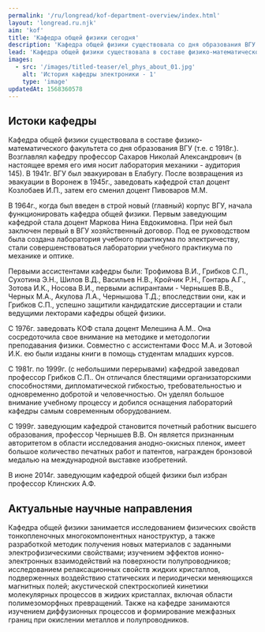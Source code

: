 ```yaml
---
permalink: '/ru/longread/kof-department-overview/index.html'
layout: 'longread.ru.njk'
aim: 'kof'
title: 'Кафедра общей физики сегодня'
description: 'Кафедра общей физики существовала со дня образования ВГУ. Возглавлял кафедру...'
lead: 'Кафедра общей физики существовала в составе физико-математического факультета со дня образования ВГУ (т.е. с 1918г.). Возглавлял кафедру профессор Сахаров Николай Александрович. В 1941г. ВГУ был эвакуирован в Елабугу. В 1964г., когда был введен в строй главный корпус ВГУ, начала функционировать кафедра общей физики.'
images:
  - src: '/images/titled-teaser/el_phys_about_01.jpg'
    alt: 'История кафедры электроники - 1'
    type: 'image'
updatedAt: 1568360578
---
```

Истоки кафедры
--------------

Кафедра общей физики существовала в составе физико-математического факультета со дня образования ВГУ (т.е. с 1918г.). Возглавлял кафедру профессор Сахаров Николай Александрович (в настоящее время его имя носит лаборатория механики - аудитория 145). В 1941г. ВГУ был эвакуирован в Елабугу. После возвращения из эвакуации в Воронеж в 1945г., заведовать кафедрой стал доцент Козлобаев И.П., затем его сменил доцент Пивоваров М.М.

В 1964г., когда был введен в строй новый (главный) корпус ВГУ, начала функционировать кафедра общей физики. Первым заведующим кафедрой стала доцент Маркова Нина Евдокимовна. При ней был заключен первый в ВГУ хозяйственный договор. Под ее руководством была создана лаборатория учебного практикума по электричеству, стали совершенствоваться лаборатории учебного практикума по механике и оптике.

Первыми ассистентами кафедры были: Трофимова В.И., Грибков С.П., Сухотина Э.Н., Шилов В.Д., Васильев Н.В., Кройчик Р.Н., Гонтарь А.Г., Зотова И.К., Носова В.И., первыми аспирантами - Чернышев В.В., Черных М.А., Акулова Л.А., Чернышова Т.Д.; впоследствии они, как и Грибков С.П., успешно защитили кандидатские диссертации и стали ведущими лекторами кафедры общей физики.

С 1976г. заведовать КОФ стала доцент Мелешина А.М.. Она сосредоточила свое внимание на методике и методологии преподавания физики. Совместно с ассистентами Фосс М.А. и Зотовой И.К. ею были изданы книги в помощь студентам младших курсов.

С 1981г. по 1999г. (с небольшими перерывами) кафедрой заведовал профессор Грибков С.П.. Он отличался блестящими организаторскими способностями, дипломатической гибкостью, требовательностью и одновременно добротой и человечностью. Он уделял большое внимание учебному процессу и добился оснащения лабораторий кафедры самым современным оборудованием.

С 1999г. заведующим кафедрой становится почетный работник высшего образования, профессор Чернышев В.В. Он является признанным авторитетом в области исследования анодно-окисных пленок, имеет большое количество печатных работ и патентов, награжден бронзовой медалью на международной выставке изобретений.

В июне 2014г. заведующим кафедрой общей физики был избран профессор Клинских А.Ф.

Актуальные научные направления
------------------------------

Кафедра общей физики занимается исследованием физических свойств тонкопленочных многокомпонентных наноструктур, а также разработкой методик получения новых материалов с заданными электрофизическими свойствами; изучением эффектов ионно-электронных взаимодействий на поверхности полупроводников; исследованием релаксационных свойств жидких кристаллов, подверженных воздействию статических и периодически меняющихся магнитных полей; акустической спектроскопией кинетики молекулярных процессов в жидких кристаллах, включая области полимезоморфных превращений. Также на кафедре занимаются изучением диффузионных процессов и формирование межфазных границ при окислении металлов и полупроводников.
